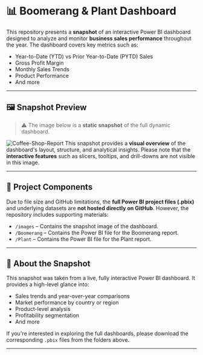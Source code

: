 # 📊 Boomerang & Plant Dashboard

This repository presents a **snapshot** of an interactive Power BI dashboard designed to analyze and monitor **business sales performance** throughout the year. The dashboard covers key metrics such as:

- Year-to-Date (YTD) vs Prior Year-to-Date (PYTD) Sales  
- Gross Profit Margin  
- Monthly Sales Trends  
- Product Performance  
- And more  

---

## 🖼️ Snapshot Preview

> ⚠️ The image below is a **static snapshot** of the full dynamic dashboard.

![Coffee-Shop-Report](Images/total_employees.png)
This snapshot provides a **visual overview** of the dashboard's layout, structure, and analytical insights. Please note that the **interactive features** such as slicers, tooltips, and drill-downs are not visible in this image.

---

## 📁 Project Components

Due to file size and GitHub limitations, the **full Power BI project files (.pbix)** and underlying datasets are **not hosted directly on GitHub**. However, the repository includes supporting materials:

- `/images` – Contains the snapshot image of the dashboard.  
- `/Boomerang` – Contains the Power BI file for the Boomerang report.  
- `/Plant` – Contains the Power BI file for the Plant report.  

---

## 📌 About the Snapshot

This snapshot was taken from a live, fully interactive Power BI dashboard. It provides a high-level glance into:

- Sales trends and year-over-year comparisons  
- Market performance by country or region  
- Product-level analysis  
- Profitability segmentation  
- And more  

If you're interested in exploring the full dashboards, please download the corresponding `.pbix` files from the folders above.

---
